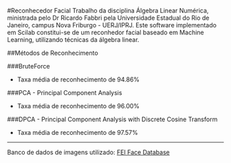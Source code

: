 #Reconhecedor Facial
Trabalho da disciplina Álgebra Linear Numérica, ministrada pelo Dr Ricardo Fabbri pela Universidade Estadual do Rio de Janeiro, campus Nova Friburgo - UERJ/IPRJ.
Este software implementado em Scilab constitui-se de um reconhedor facial baseado em Machine Learning, utilizando técnicas da álgebra linear.


##Métodos de Reconhecimento

###BruteForce
* Taxa média de reconhecimento de 94.86%

###PCA - Principal Component Analysis
* Taxa média de reconhecimento de 96.00%

###DPCA - Principal Component Analysis with Discrete Cosine Transform
* Taxa média de reconhecimento de 97.57%
---------------
Banco de dados de imagens utilizado: [FEI Face Database](http://fei.edu.br/~cet/facedatabase.html)
